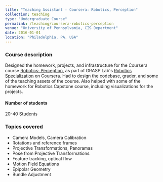 ```yaml
---
title: "Teaching Assistant - Coursera: Robotics, Perception"
collection: teaching
type: "Undergraduate Course"
permalink: /teaching/coursera-robotics-perception
venue: "University of Pennsylvania, CIS Department"
date: 2016-01-01
location: "Philadelphia, PA, USA"
---
```


### Course description
Designed the homework, projects, and infrastructure for the Coursera course [Robotics: Perception](https://www.coursera.org/learn/robotics-perception?), as part of GRASP Lab's [Robotics Specialization](https://www.coursera.org/specializations/robotics) on Coursera. Had to design the codebase, grader, and some of the teaching assets of the course. Also helped with some of the homework for Robotics Capstone course, including visualizations for the projects.

#### Number of students
20-40 Students

### Topics covered
* Camera Models, Camera Calibration
* Rotations and reference frames
* Projective Transformations, Panoramas
* Pose from Projective Transformations
* Feature tracking, optical flow
* Motion Field Equations
* Epipolar Geometry
* Bundle Adjustment


